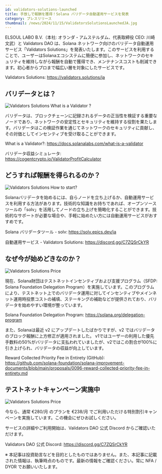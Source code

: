 ```yaml
---
id: validators-solutions-launched
title: 手放しで報酬を獲得！Solana バリデータ自動運用サービスを発表
category: プレスリリース
thumbnail: /news/2024/11/15/ValidatorsSolutionsLaunchedJA.jpg
---
```


ELSOUL LABO B.V.（本社: オランダ・アムステルダム、代表取締役 CEO: 川崎文武）と Validators DAO は、Solana ネットワーク向けのバリデータ自動運用サービス「Validators Solutions」を発表いたします。このサービスを利用することで、ユーザーはSolanaエコシステムに簡便に参加し、ネットワークのセキュリティを維持しながら報酬を自動で獲得でき、メンテナンスコストも削減できます。初心者からプロまで幅広い層を対象にしたサービスです。

Validators Solutions: https://validators.solutions/ja

## バリデータとは？

![Validators Solutions What is a Validator ?](/news/2024/11/15/ValidatorsSolutionsWhatIsValidatorJA.jpg)

バリデータは、ブロックチェーンに記録されるデータの正当性を検証する重要なノードであり、ネットワークの安定性とセキュリティを維持する役割を果たします。バリデータはこの検証作業を通じてネットワークのセキュリティに貢献し、その対価としてインセンティブを受け取ることができます。

What is a Validator?: https://docs.solanalabs.com/what-is-a-validator

バリデータ収益シミュレータ: https://cogentcrypto.io/ValidatorProfitCalculator

## どうすれば報酬を得られるのか？

![Validators Solutions How to start?](/news/2024/11/15/ValidatorsSolutionsHowToStartJA.jpg)

Solanaバリデータを始めるには、自らノードを立ち上げるか、自動運用サービスを利用する方法があります。技術的な知識をお持ちであれば、オープンソースツールの「solv」を活用してノードの立ち上げを簡略化することができます。技術的なサポートが必要な場合や、手軽に始めたい方には自動運用サービスがおすすめです。

Solana バリデータツール - solv: https://solv.epics.dev/ja

自動運用サービス - Validators Solutions: https://discord.gg/C7ZQSrCkYR

## なぜ今が始めどきなのか？

![Validators Solutions Price](/news/2024/11/15/ValidatorsSolutionsWhyNowJA.jpg)

現在、Solana財団はテストネットインセンティブおよび支援プログラム（SFDP: Solana Foundation Delegation Program）を実施しています。このプログラムにより、テストネット上でのバリデータ運用に対してインセンティブやメインネット運用時投票コストの補填、ステーキングの補助などが提供されており、バリデータを始めやすい環境が整っています。

Solana Foundation Delegation Program: https://solana.org/delegation-program

また、Solanaは最近 v2 にアップデートしたばかりですが、v2 ではバリデータのブロック報酬に上方修正が適用されました。
v1ではユーザーの利用した優先手数料の50%がバリデータに支払われていましたが、v2ではこの割合が100%に引き上げられ、バリデータの収益が向上しています。

Reward Collected Priority Fee in Entirety (GitHub): https://github.com/solana-foundation/solana-improvement-documents/blob/main/proposals/0096-reward-collected-priority-fee-in-entirety.md

## テストネットキャンペーン実施中

![Validators Solutions Price](/news/2024/11/15/ValidatorsSolutionsPriceJA.jpg)

今なら、通常 €280/月 のプランを €238/月 でご利用いただける特別割引キャンペーンを実施しています。この機会にぜひお試しください。

サービスの詳細やご利用開始は、Validators DAO 公式 Discord からご確認いただけます。

Validators DAO 公式 Discord: https://discord.gg/C7ZQSrCkYR

※ 本記事は投資助言などを目的としたものではありません。また、本記事に記載された情報は、執筆時点のものです。最新の情報をご確認ください。常に NFA / DYOR でお願いいたします。
